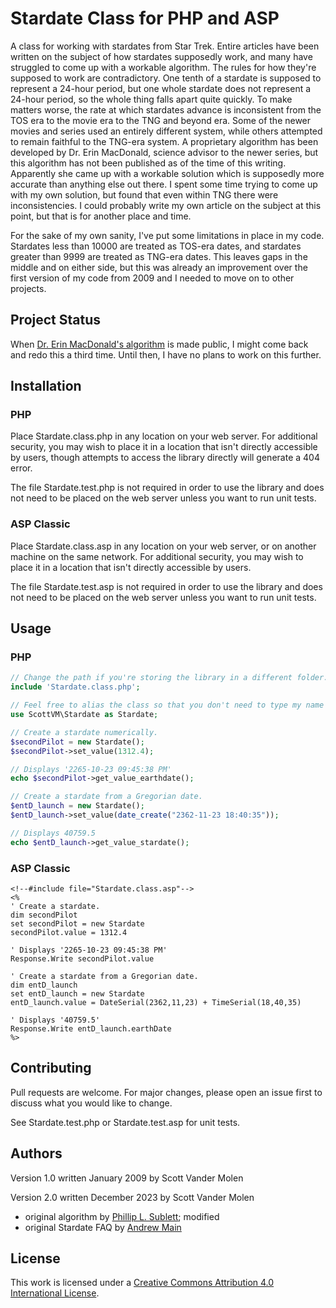# Stardate Class for PHP and ASP

A class for working with stardates from Star Trek. Entire articles have been written on the subject of how stardates supposedly work, and many have struggled to come up with a workable algorithm. The rules for how they're supposed to work are contradictory. One tenth of a stardate is supposed to represent a 24-hour period, but one whole stardate does not represent a 24-hour period, so the whole thing falls apart quite quickly. To make matters worse, the rate at which stardates advance is inconsistent from the TOS era to the movie era to the TNG and beyond era. Some of the newer movies and series used an entirely different system, while others attempted to remain faithful to the TNG-era system. A proprietary algorithm has been developed by Dr. Erin MacDonald, science advisor to the newer series, but this algorithm has not been published as of the time of this writing. Apparently she came up with a workable solution which is supposedly more accurate than anything else out there. I spent some time trying to come up with my own solution, but found that even within TNG there were inconsistencies. I could probably write my own article on the subject at this point, but that is for another place and time.

For the sake of my own sanity, I've put some limitations in place in my code. Stardates less than 10000 are treated as TOS-era dates, and stardates greater than 9999 are treated as TNG-era dates. This leaves gaps in the middle and on either side, but this was already an improvement over the first version of my code from 2009 and I needed to move on to other projects.

## Project Status

When [Dr. Erin MacDonald's algorithm](https://twitter.com/drerinmac/status/1575316749808902145) is made public, I might come back and redo this a third time. Until then, I have no plans to work on this further.

## Installation

### PHP

Place Stardate.class.php in any location on your web server. For additional security, you may wish to place it in a location that isn't directly accessible by users, though attempts to access the library directly will generate a 404 error.

The file Stardate.test.php is not required in order to use the library and does not need to be placed on the web server unless you want to run unit tests.

### ASP Classic

Place Stardate.class.asp in any location on your web server, or on another machine on the same network. For additional security, you may wish to place it in a location that isn't directly accessible by users.

The file Stardate.test.asp is not required in order to use the library and does not need to be placed on the web server unless you want to run unit tests.

## Usage

### PHP

```PHP
// Change the path if you're storing the library in a different folder.
include 'Stardate.class.php';

// Feel free to alias the class so that you don't need to type my name every time you use it.
use ScottVM\Stardate as Stardate;

// Create a stardate numerically.
$secondPilot = new Stardate();
$secondPilot->set_value(1312.4);

// Displays '2265-10-23 09:45:38 PM'
echo $secondPilot->get_value_earthdate();

// Create a stardate from a Gregorian date.
$entD_launch = new Stardate();
$entD_launch->set_value(date_create("2362-11-23 18:40:35"));

// Displays 40759.5
echo $entD_launch->get_value_stardate();
```

### ASP Classic

```vbscript
<!--#include file="Stardate.class.asp"-->
<%
' Create a stardate.
dim secondPilot
set secondPilot = new Stardate
secondPilot.value = 1312.4

' Displays '2265-10-23 09:45:38 PM'
Response.Write secondPilot.value

' Create a stardate from a Gregorian date.
dim entD_launch
set entD_launch = new Stardate
entD_launch.value = DateSerial(2362,11,23) + TimeSerial(18,40,35)

' Displays '40759.5'
Response.Write entD_launch.earthDate
%>
```

## Contributing

Pull requests are welcome. For major changes, please open an issue first to discuss what you would like to change.

See Stardate.test.php or Stardate.test.asp for unit tests.

## Authors

Version 1.0 written January 2009 by Scott Vander Molen

Version 2.0 written December 2023 by Scott Vander Molen
- original algorithm by [Phillip L. Sublett](https://trekguide.com/Stardates.htm); modified
- original Stardate FAQ by [Andrew Main](https://stason.org/TULARC/education-books/startrek-stardates/index.html) 

## License
This work is licensed under a [Creative Commons Attribution 4.0 International License](https://creativecommons.org/licenses/by/4.0/).